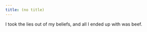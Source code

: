 ```yaml
---
title: (no title)
---
```

<p>I took the lies out of my beliefs, and all I ended up with was beef.</p>
